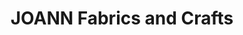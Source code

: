 ---
title: "JOANN Fabrics and Crafts"
url: /aurora/joann-fabrics-and-crafts-east-exposition-avenue/
shop: craft
---